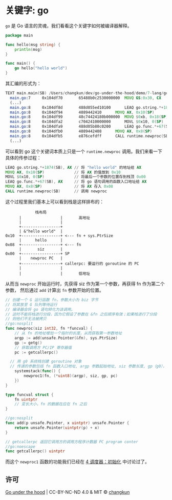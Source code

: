# 关键字: go

`go` 是 Go 语言的灵魂，我们看看这个关键字如何被编译器解释。

```go
package main

func hello(msg string) {
	println(msg)
}

func main() {
	go hello("hello world")
}
```

其汇编的形式为：

```asm
TEXT main.main(SB) /Users/changkun/dev/go-under-the-hood/demo/7-lang/go/main.go
  main.go:7		0x104df70		65488b0c2530000000	MOVQ GS:0x30, CX			
  (...)
  main.go:8		0x104df8d		488d055ed10100		LEAQ go.string.*+1874(SB), AX		
  main.go:8		0x104df94		4889442410		MOVQ AX, 0x10(SP)			
  main.go:8		0x104df99		48c74424180b000000	MOVQ $0xb, 0x18(SP)			
  main.go:8		0x104dfa2		c7042410000000		MOVL $0x10, 0(SP)			
  main.go:8		0x104dfa9		488d05b80c0200		LEAQ go.func.*+67(SB), AX		
  main.go:8		0x104dfb0		4889442408		MOVQ AX, 0x8(SP)			
  main.go:8		0x104dfb5		e876cefdff		CALL runtime.newproc(SB)		
  (...)
```

可以看到 go 这个关键词本质上只是一个 `runtime.newproc` 调用。我们来看一下具体的传参过程：


```asm
LEAQ go.string.*+1874(SB), AX // 将 "hello world" 的地址给 AX
MOVQ AX, 0x10(SP)             // 将 AX 的值放到 0x10
MOVL $0x10, 0(SP)             // 将最后一个参数的位置存到栈顶 0x00
LEAQ go.func.*+67(SB), AX     // 将 go 语句调用的函数入口地址给 AX
MOVQ AX, 0x8(SP)              // 将 AX 存入 0x08
CALL runtime.newproc(SB)      // 调用 newproc
```

这个过程里我们基本上可以看到栈是这样排布的：

```
             栈布局
      |                 |       高地址
      |                 |
      +-----------------+ 
      | &"hello world"  |
0x10  +-----------------+ <--- fn + sys.PtrSize
      |      hello      |
0x08  +-----------------+ <--- fn
      |       siz       |
0x00  +-----------------+ SP
      |    newproc PC   |  
      +-----------------+ callerpc: 要运行的 goroutine 的 PC
      |                 |
      |                 |       低地址
```

从而当 `newproc` 开始运行时，先获得 siz 作为第一个参数，再获得 fn 作为第二个参数，
然后通过 `add` 计算出 `fn` 参数开始的位置。

```go
// 创建一个 G 运行函数 fn，参数大小为 biz 字节
// 将其放至 G 队列等待运行
// 编译器会将 go 语句转化为该调用。
// 这时不能将栈进行分段，因为它假设了参数在 &fn 之后顺序有效；如果栈进行了分段
// 则他们不无法被拷贝
//go:nosplit
func newproc(siz int32, fn *funcval) {
	// 从 fn 的地址增加一个指针的长度，从而获取第一参数地址
	argp := add(unsafe.Pointer(&fn), sys.PtrSize)
	gp := getg()
	// 获取调用方 PC/IP 寄存器值
	pc := getcallerpc()

  // 用 g0 系统栈创建 goroutine 对象
  // 传递的参数包括 fn 函数入口地址, argp 参数起始地址, siz 参数长度, gp（g0），调用方 pc（goroutine）
	systemstack(func() {
		newproc1(fn, (*uint8)(argp), siz, gp, pc)
	})
}

type funcval struct {
	fn uintptr
	// 变长大小，fn 的数据在应在 fn 之后
}

//go:nosplit
func add(p unsafe.Pointer, x uintptr) unsafe.Pointer {
	return unsafe.Pointer(uintptr(p) + x)
}

// getcallerpc 返回它调用方的调用方程序计数器 PC program conter
//go:noescape
func getcallerpc() uintptr
```

而这个 `newproc1` 函数的功能我们已经在 [4 调度器：初始化](../../part2runtime/ch06sched/init.md) 中讨论过了。

## 许可

[Go under the hood](https://github.com/changkun/go-under-the-hood) | CC-BY-NC-ND 4.0 & MIT &copy; [changkun](https://changkun.de)